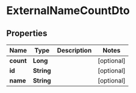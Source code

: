 
# ExternalNameCountDto

## Properties
Name | Type | Description | Notes
------------ | ------------- | ------------- | -------------
**count** | **Long** |  |  [optional]
**id** | **String** |  |  [optional]
**name** | **String** |  |  [optional]



